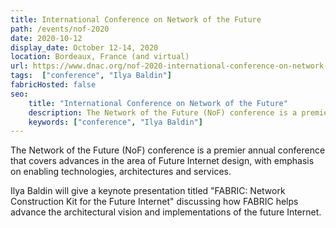 ```yaml
---
title: International Conference on Network of the Future
path: /events/nof-2020
date: 2020-10-12
display_date: October 12-14, 2020
location: Bordeaux, France (and virtual)
url: https://www.dnac.org/nof-2020-international-conference-on-network-of-the-future/
tags:  ["conference", "Ilya Baldin"]
fabricHosted: false
seo:
    title: "International Conference on Network of the Future"
    description: The Network of the Future (NoF) conference is a premier annual conference that covers advances in the area of Future Internet design, with emphasis on enabling technologies, architectures and services.
    keywords: ["conference", "Ilya Baldin"]
---
```


The Network of the Future (NoF) conference is a premier annual conference that covers advances in the area of Future Internet design, with emphasis on enabling technologies, architectures and services. 

Ilya Baldin will give a keynote presentation titled "FABRIC: Network Construction Kit for the Future Internet" discussing how FABRIC helps advance the architectural vision and implementations of the future Internet.